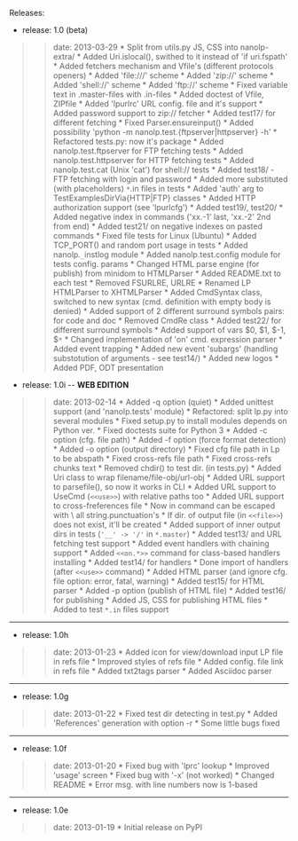 Releases:
  * release: 1.0 (beta)
> > date:  2013-03-29
      * Split from utils.py JS, CSS into nanolp-extra/
      * Added Uri.islocal(), swithed to it instead of 'if uri.fspath'
      * Added fetchers mechanism and Vfile's (different protocols openers)
      * Added 'file:///' scheme
      * Added 'zip://' scheme
      * Added 'shell://' scheme
      * Added 'ftp://' scheme
      * Fixed variable text in .master-files with .in-files
      * Added doctest of Vfile, ZIPfile
      * Added 'lpurlrc' URL config. file and it's support
      * Added password support to zip:// fetcher
      * Added test17/ for different fetching
      * Fixed Parser.ensureinput()
      * Added possibility 'python -m nanolp.test.{ftpserver|httpserver} -h'
      * Refactored tests.py: now it's package
      * Added nanolp.test.ftpserver for FTP fetching tests
      * Added nanolp.test.httpserver for HTTP fetching tests
      * Added nanolp.test.cat (Unix 'cat') for shell:// tests
      * Added test18/ - FTP fetching with login and password
      * Added more substituted (with placeholders) `*`.in files in tests
      * Added 'auth' arg to TestExamplesDirVia{HTTP|FTP} classes
      * Added HTTP authorization support (see 'lpurlcfg')
      * Added test19/, test20/
      * Added negative index in commands ('xx.-1' last, 'xx.-2' 2nd from end)
      * Added test21/ on negative indexes on pasted commands
      * Fixed file tests for Linux (Ubuntu)
      * Added TCP\_PORT() and random port usage in tests
      * Added nanolp.`_`instlog module
      * Added nanolp.test.config module for tests config. params
      * Changed HTML parse engine (for publish) from minidom to HTMLParser
      * Added README.txt to each test
      * Removed FSURLRE, URLRE
      * Renamed LP HTMLParser to XHTMLParser
      * Added CmdSyntax class, switched to new syntax (cmd. definition with empty body is denied)
      * Added support of 2 different surround symbols pairs: for code and doc
      * Removed CmdRe class
      * Added test22/ for different surround symbols
      * Added support of vars $0, $1, $-1, $`*`
      * Changed implementation of 'on' cmd. expression parser
      * Added event trapping
      * Added new event 'subargs' (handling substotution of arguments - see test14/)
      * Added new logos
      * Added PDF, ODT presentation

  * release: 1.0i -- **WEB EDITION**
> > date:  2013-02-14
      * Added -q option (quiet)
      * Added unittest support (and 'nanolp.tests' module)
      * Refactored: split lp.py into several modules
      * Fixed setup.py to install modules depends on Python ver.
      * Fixed doctests suite for Python 3
      * Added -c option (cfg. file path)
      * Added -f option (force format detection)
      * Added -o option (output directory)
      * Fixed cfg file path in Lp to be abspath
      * Fixed cross-refs file path
      * Fixed cross-refs chunks text
      * Removed chdir() to test dir. (in tests.py)
      * Added Uri class to wrap filename/file-obj/url-obj
      * Added URL support to parsefile(), so now it works in CLI
      * Added URL support to UseCmd (`<<use>>`) with relative paths too
      * Added URL support to cross-freferences file
      * Now in command can be escaped with \ all string.punctuation's
      * If dir. of output file (in `<<file>>`) does not exist, it'll be created
      * Added support of inner output dirs in tests (`'__' -> '/'` in `*.master`)
      * Added test13/ and URL fetching test support
      * Added event handlers with chaining support
      * Added `<<on.*>>` command for class-based handlers installing
      * Added test14/ for handlers
      * Done import of handlers (after `<<use>>` command)
      * Added HTML parser (and ignore cfg. file option: error, fatal, warning)
      * Added test15/ for HTML parser
      * Added -p option (publish of HTML file)
      * Added test16/ for publishing
      * Added JS, CSS for publishing HTML files
      * Added to test `*.in` files support

---

  * release: 1.0h
> > date:  2013-01-23
      * Added icon for view/download input LP file in refs file
      * Improved styles of refs file
      * Added config. file link in refs file
      * Added txt2tags parser
      * Added Asciidoc parser

---

  * release: 1.0g
> > date:  2013-01-22
      * Fixed test dir detecting in test.py
      * Added 'References' generation with option -r
      * Some little bugs fixed

---

  * release: 1.0f
> > date:  2013-01-20
      * Fixed bug with 'lprc' lookup
      * Improved 'usage' screen
      * Fixed bug with '-x' (not worked)
      * Changed README
      * Error msg. with line numbers now is 1-based

---

  * release: 1.0e
> > date:  2013-01-19
      * Initial release on PyPI